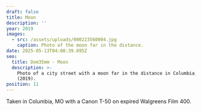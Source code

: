 ```yaml
---
draft: false
title: Moon
description: ''
year: 2019
images:
  - src: /assets/uploads/000223560004.jpg
    caption: Photo of the moon far in the distance.
date: 2025-05-13T04:08:39.695Z
seo:
  title: Dom35mm - Moon
  description: >-
    Photo of a city street with a moon far in the distance in Columbia, MO
    (2019).
position: 11
---
```


Taken in Columbia, MO with a Canon T-50 on expired Walgreens Film 400.
